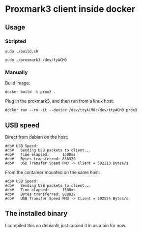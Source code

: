 Proxmark3 client inside docker
===


## Usage

### Scripted

```
sudo ./build.sh
``` 

```
sudo ./proxmark3 /dev/tyACM0
```

### Manually

Build image:

    docker build -t prox3 .

Plug in the proxmark3, and then run from a linux host:

    docker run --rm -it --device /dev/ttyACM0:/dev/ttyACM0 prox3


## USB speed

Direct from debian on the host:

```
#db# USB Speed:
#db#   Sending USB packets to client...
#db#   Time elapsed:      1500ms
#db#   Bytes transferred: 888320
#db#   USB Transfer Speed PM3 -> Client = 592213 Bytes/s
```

From the container mounted on the same host:

```
#db# USB Speed:
#db#   Sending USB packets to client...
#db#   Time elapsed:      1500ms
#db#   Bytes transferred: 888832
#db#   USB Transfer Speed PM3 -> Client = 592554 Bytes/s
```

## The installed binary

I compiled this on debian9, just copied it in as a bin for now.
